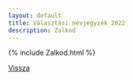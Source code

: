 ```yaml
---
layout: default
title: Választási névjegyzék 2022
description: Zalkod
---
```


{% include Zalkod.html %}

[Vissza](./)